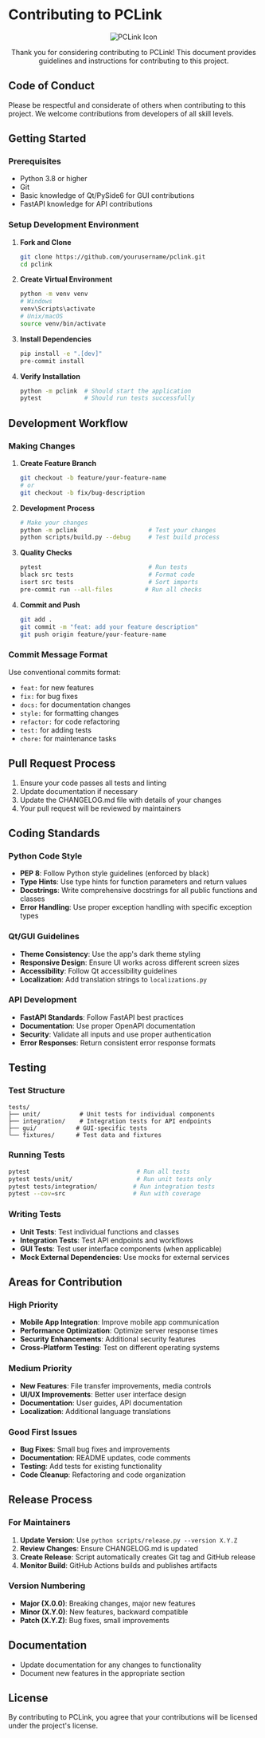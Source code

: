 # Contributing to PCLink

<div align="center">

![PCLink Icon](docs/assets/pclink_icon.svg)

Thank you for considering contributing to PCLink! This document provides guidelines and instructions for contributing to this project.

</div>

## Code of Conduct

Please be respectful and considerate of others when contributing to this project. We welcome contributions from developers of all skill levels.

## Getting Started

### Prerequisites
- Python 3.8 or higher
- Git
- Basic knowledge of Qt/PySide6 for GUI contributions
- FastAPI knowledge for API contributions

### Setup Development Environment

1. **Fork and Clone**
   ```bash
   git clone https://github.com/yourusername/pclink.git
   cd pclink
   ```

2. **Create Virtual Environment**
   ```bash
   python -m venv venv
   # Windows
   venv\Scripts\activate
   # Unix/macOS
   source venv/bin/activate
   ```

3. **Install Dependencies**
   ```bash
   pip install -e ".[dev]"
   pre-commit install
   ```

4. **Verify Installation**
   ```bash
   python -m pclink  # Should start the application
   pytest            # Should run tests successfully
   ```

## Development Workflow

### Making Changes

1. **Create Feature Branch**
   ```bash
   git checkout -b feature/your-feature-name
   # or
   git checkout -b fix/bug-description
   ```

2. **Development Process**
   ```bash
   # Make your changes
   python -m pclink                    # Test your changes
   python scripts/build.py --debug     # Test build process
   ```

3. **Quality Checks**
   ```bash
   pytest                              # Run tests
   black src tests                     # Format code
   isort src tests                     # Sort imports
   pre-commit run --all-files         # Run all checks
   ```

4. **Commit and Push**
   ```bash
   git add .
   git commit -m "feat: add your feature description"
   git push origin feature/your-feature-name
   ```

### Commit Message Format
Use conventional commits format:
- `feat:` for new features
- `fix:` for bug fixes
- `docs:` for documentation changes
- `style:` for formatting changes
- `refactor:` for code refactoring
- `test:` for adding tests
- `chore:` for maintenance tasks

## Pull Request Process

1. Ensure your code passes all tests and linting
2. Update documentation if necessary
3. Update the CHANGELOG.md file with details of your changes
4. Your pull request will be reviewed by maintainers

## Coding Standards

### Python Code Style
- **PEP 8**: Follow Python style guidelines (enforced by black)
- **Type Hints**: Use type hints for function parameters and return values
- **Docstrings**: Write comprehensive docstrings for all public functions and classes
- **Error Handling**: Use proper exception handling with specific exception types

### Qt/GUI Guidelines
- **Theme Consistency**: Use the app's dark theme styling
- **Responsive Design**: Ensure UI works across different screen sizes
- **Accessibility**: Follow Qt accessibility guidelines
- **Localization**: Add translation strings to `localizations.py`

### API Development
- **FastAPI Standards**: Follow FastAPI best practices
- **Documentation**: Use proper OpenAPI documentation
- **Security**: Validate all inputs and use proper authentication
- **Error Responses**: Return consistent error response formats

## Testing

### Test Structure
```
tests/
├── unit/           # Unit tests for individual components
├── integration/    # Integration tests for API endpoints
├── gui/           # GUI-specific tests
└── fixtures/      # Test data and fixtures
```

### Running Tests
```bash
pytest                              # Run all tests
pytest tests/unit/                  # Run unit tests only
pytest tests/integration/          # Run integration tests
pytest --cov=src                   # Run with coverage
```

### Writing Tests
- **Unit Tests**: Test individual functions and classes
- **Integration Tests**: Test API endpoints and workflows
- **GUI Tests**: Test user interface components (when applicable)
- **Mock External Dependencies**: Use mocks for external services

## Areas for Contribution

### High Priority
- **Mobile App Integration**: Improve mobile app communication
- **Performance Optimization**: Optimize server response times
- **Security Enhancements**: Additional security features
- **Cross-Platform Testing**: Test on different operating systems

### Medium Priority
- **New Features**: File transfer improvements, media controls
- **UI/UX Improvements**: Better user interface design
- **Documentation**: User guides, API documentation
- **Localization**: Additional language translations

### Good First Issues
- **Bug Fixes**: Small bug fixes and improvements
- **Documentation**: README updates, code comments
- **Testing**: Add tests for existing functionality
- **Code Cleanup**: Refactoring and code organization

## Release Process

### For Maintainers
1. **Update Version**: Use `python scripts/release.py --version X.Y.Z`
2. **Review Changes**: Ensure CHANGELOG.md is updated
3. **Create Release**: Script automatically creates Git tag and GitHub release
4. **Monitor Build**: GitHub Actions builds and publishes artifacts

### Version Numbering
- **Major (X.0.0)**: Breaking changes, major new features
- **Minor (X.Y.0)**: New features, backward compatible
- **Patch (X.Y.Z)**: Bug fixes, small improvements

## Documentation

- Update documentation for any changes to functionality
- Document new features in the appropriate section

## License

By contributing to PCLink, you agree that your contributions will be licensed under the project's license.